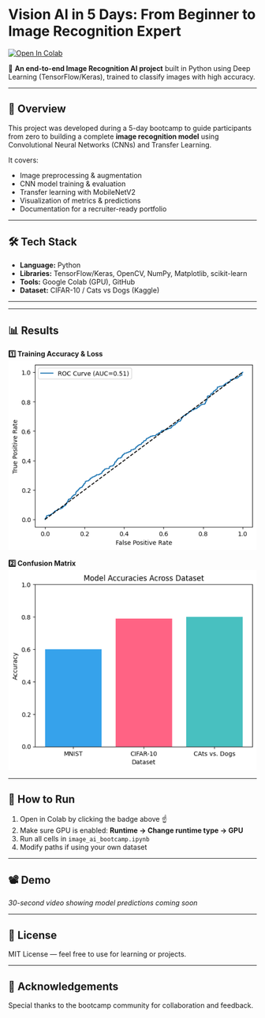 # Vision AI in 5 Days: From Beginner to Image Recognition Expert

[![Open In Colab](https://colab.research.google.com/assets/colab-badge.svg)](https://colab.research.google.com/github/adilmirzz/VisionAI-ImageRecognition/blob/main/image_ai_bootcamp.ipynb)

🚀 **An end-to-end Image Recognition AI project** built in Python using Deep Learning (TensorFlow/Keras), trained to classify images with high accuracy.

---

## 📌 Overview
This project was developed during a 5-day bootcamp to guide participants from zero to building a complete **image recognition model** using Convolutional Neural Networks (CNNs) and Transfer Learning.

It covers:
- Image preprocessing & augmentation
- CNN model training & evaluation
- Transfer learning with MobileNetV2
- Visualization of metrics & predictions
- Documentation for a recruiter-ready portfolio

---

## 🛠 Tech Stack
- **Language:** Python
- **Libraries:** TensorFlow/Keras, OpenCV, NumPy, Matplotlib, scikit-learn
- **Tools:** Google Colab (GPU), GitHub
- **Dataset:** CIFAR-10 / Cats vs Dogs (Kaggle)

---

---

## 📊 Results

**1️⃣ Training Accuracy & Loss**
![Training Curves](results/notebook_image_4.png)

**2️⃣ Confusion Matrix**
![Confusion Matrix](results/notebook_image_5.png)

---

## 🚀 How to Run
1. Open in Colab by clicking the badge above ☝  
2. Make sure GPU is enabled: **Runtime → Change runtime type → GPU**
3. Run all cells in `image_ai_bootcamp.ipynb`
4. Modify paths if using your own dataset

---

## 📽 Demo
*30-second video showing model predictions coming soon*

---

## 📜 License
MIT License — feel free to use for learning or projects.

---

## 🙌 Acknowledgements
Special thanks to the bootcamp community for collaboration and feedback.


